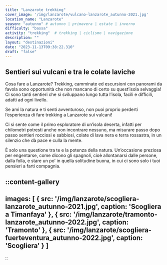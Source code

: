 ```yaml
---
title: "Lanzarote trekking"
cover_image: '/img/lanzarote/vulcano-lanzarote_autunno-2021.jpg'
location_name: "Lanzarote"
season: "autunno" # autunno | primavera | estate | inverno
difficulty: "bassa"
activity: "trekking"  # trekking | ciclismo | navigazione
description: ""
layout: "destinazioni"
date: "2023-11-13T09:38:22.310"
draft: "false"
---
```


## Sentieri sui vulcani e tra le colate laviche

Cosa fare a Lanzarote? Trekking, camminate ed escursioni con panorami da favola sono opportunità che non mancano di certo su quest’isola selvaggia! Ci sono tanti sentieri che si sviluppano lungo tutta l’isola, facili e difficili, adatti ad ogni livello.

Se ami la natura e ti senti avventuroso, non puoi proprio perderti l’esperienza di fare trekking a Lanzarote sui vulcani!

Ci si sente come il primo esploratore di un’isola deserta, infatti per chilometri potresti anche non incontrare nessuno, ma misurare passo dopo passo sentieri rocciosi e sabbiosi, colate di lava nera e terra rossastra, in un silenzio che dà pace e culla la mente.

È solo una questione tra te e la potenza della natura. Un’occasione preziosa per engentarse, come dicono gli spagnoli, cioè allontanarsi dalle persone, dalla folla, e stare un po’ in quella solitudine buona, in cui ci sono solo i tuoi pensieri a farti compagnia.

::content-gallery
---
images: [ 
    {
        src: '/img/lanzarote/scogliera-lanzarote_autunno-2021.jpg',
        caption: 'Scogliera a Timanfaya'
    },
    {
        src: '/img/lanzarote/tramonto-lanzarote_autunno-2022.jpg',
        caption: 'Tramonto'
    },
    {
        src: '/img/lanzarote/scogliera-fuerteventura_autunno-2022.jpg',
        caption: 'Scogliera'
    }
]
---
::